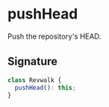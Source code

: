 # pushHead

Push the repository's HEAD.

## Signature

```ts
class Revwalk {
  pushHead(): this;
}
```